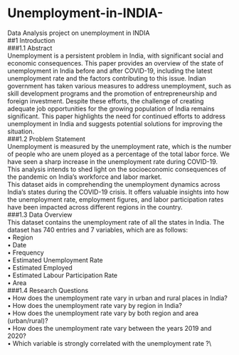 # Unemployment-in-INDIA-
Data Analysis project on unemployment in INDIA\
##1 Introduction\
 ###1.1 Abstract\
 Unemployment is a persistent problem in India, with significant social and economic consequences. This
 paper provides an overview of the state of unemployment in India before and after COVID-19, including
 the latest unemployment rate and the factors contributing to this issue. Indian government has taken
 various measures to address unemployment, such as skill development programs and the promotion of
 entrepreneurship and foreign investment. Despite these efforts, the challenge of creating adequate job
 opportunities for the growing population of India remains significant. This paper highlights the need for
 continued efforts to address unemployment in India and suggests potential solutions for improving the
 situation.\
 ###1.2 Problem Statement\
 Unemployment is measured by the unemployment rate, which is the number of people who are unem
ployed as a percentage of the total labor force. We have seen a sharp increase in the unemployment
 rate during COVID-19. This analysis intends to shed light on the socioeconomic consequences of the
 pandemic on India’s workforce and labor market.\
 This dataset aids in comprehending the unemployment dynamics across India’s states during the
 COVID-19 crisis. It offers valuable insights into how the unemployment rate, employment figures, and
 labor participation rates have been impacted across different regions in the country.\
 ###1.3 Data Overview\
 This dataset contains the unemployment rate of all the states in India. The dataset has 740 entries and
 7 variables, which are as follows:\
 • Region\
 • Date\
 • Frequency\
 • Estimated Unemployment Rate\
 • Estimated Employed\
 • Estimated Labour Participation Rate\
 • Area\
 ###1.4 Research Questions\
 • How does the unemployment rate vary in urban and rural places in India?\
 • How does the unemployment rate vary by region in India?\
 • How does the unemployment rate vary by both region and area (urban/rural)?\
 • How does the unemployment rate vary between the years 2019 and 2020?\
 • Which variable is strongly correlated with the unemployment rate ?\
